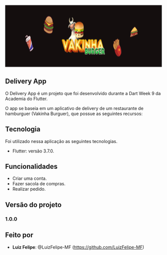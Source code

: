 <img src="https://github.com/LuizFelipe-MF/Flutter-DeliveryApp/blob/main/readme_images/Banner.png" width="100%" height="200">

## Delivery App

O Delivery App é um projeto que foi desenvolvido durante a Dart Week 9 da Academia do Flutter.

O app se baseia em um aplicativo de delivery de um restaurante de hamburguer (Vakinha Burguer), que possue as seguintes recursos:

## Tecnologia

Foi utilizado nessa aplicação as seguintes tecnologias.

- Flutter: versão 3.7.0.

## Funcionalidades

- Criar uma conta.
- Fazer sacola de compras.
- Realizar pedido.

## Versão do projeto

### 1.0.0

## Feito por

- **Luiz Felipe**: @LuizFelipe-MF (https://github.com/LuizFelipe-MF)
